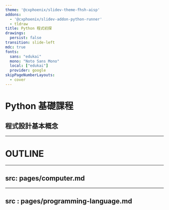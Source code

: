 ```yaml
---
theme: '@cxphoenix/slidev-theme-fhsh-aisp'
addons:
  - '@cxphoenix/slidev-addon-python-runner'
  - tldraw
title: Python 程式初探
drawings:
  persist: false
transition: slide-left
mdc: true
fonts:
  sans: "edukai"
  mono: "Noto Sans Mono"
  local: ["edukai"]
  provider: google
skipPageNumberLayouts:
  - cover
---
```


# Python 基礎課程

## 程式設計基本概念

---

# OUTLINE

<CustomToc tocLayoutIncludes="['section']"/>

---
src: pages/computer.md
---

---
src : pages/programming-language.md
---